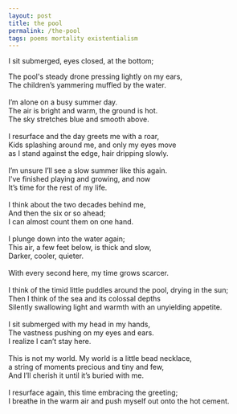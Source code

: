 ```yaml
---
layout: post
title: the pool
permalink: /the-pool
tags: poems mortality existentialism
---
```


I sit submerged, eyes closed, at the bottom;<br/>
<!--more-->
The pool's steady drone pressing lightly on my ears,<br/>
The children’s yammering muffled by the water.<br/>
<br/>
I’m alone on a busy summer day.<br/>
The air is bright and warm, the ground is hot.<br/>
The sky stretches blue and smooth above.<br/>
<br/>
I resurface and the day greets me with a roar,<br/>
Kids splashing around me, and only my eyes move<br/>
as I stand against the edge, hair dripping slowly.<br/>
<br/>
I’m unsure I’ll see a slow summer like this again.<br/>
I've finished playing and growing, and now<br/>
It’s time for the rest of my life.<br/>
<br/>
I think about the two decades behind me,<br/>
And then the six or so ahead;<br/>
I can almost count them on one hand.<br/>
<br/>
I plunge down into the water again;<br/>
This air, a few feet below, is thick and slow,<br/>
Darker, cooler, quieter.<br/>
<br/>
With every second here, my time grows scarcer.<br/>
<br/>
I think of the timid little puddles around the pool, drying in the sun;<br/>
Then I think of the sea and its colossal depths<br/>
Silently swallowing light and warmth with an unyielding appetite.<br/>
<br/>
I sit submerged with my head in my hands,<br/>
The vastness pushing on my eyes and ears.<br/>
I realize I can’t stay here.<br/>
<br/>
This is not my world. My world is a little bead necklace,<br/>
a string of moments precious and tiny and few,<br/>
And I’ll cherish it until it’s buried with me.<br/>
<br/>
I resurface again, this time embracing the greeting;<br/>
I breathe in the warm air and push myself out onto the hot cement.<br/>